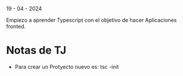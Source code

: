 
19 - 04 - 2024 

Empiezo a aprender Typescript con el objetivo de 
hacer Aplicaciones fronted.

# Notas de TJ
 
- Para crear un Protyecto nuevo es: 
tsc -init
